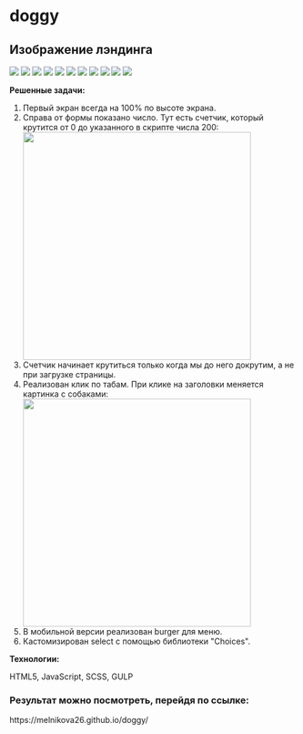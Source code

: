 
# doggy
<h2>Изображение лэндинга</h2>
<img src='https://user-images.githubusercontent.com/106463796/232327706-b8267863-ca7d-404f-8efc-5eaf5dc0f72c.png'/>
<img style="margin-top: 0;" src='https://user-images.githubusercontent.com/106463796/232327742-3279311b-e5b8-4ec6-8c9c-4de6e1a135fe.png'/>
<img src='https://user-images.githubusercontent.com/106463796/232327766-d2cb5c42-e5ec-4026-8651-7018ad0f6b7c.png'/>
<img src='https://user-images.githubusercontent.com/106463796/232327799-5c633169-47bd-4002-b098-4277c51f856b.png'/>
<img src='https://user-images.githubusercontent.com/106463796/232327820-e19cf74d-4ea2-4b0c-bd3a-3718d2d54cc6.png'/>
<img src='https://user-images.githubusercontent.com/106463796/232327843-ab3fe571-e45e-481b-ada1-9e027c6e8af4.png'/>
<img src='https://user-images.githubusercontent.com/106463796/232327897-41ee7aeb-f934-441e-ab5a-f3427c3cda19.png'/>
<img src='https://user-images.githubusercontent.com/106463796/232327944-0386c573-17f5-45bb-a57d-fc9802fc79dd.png'/>
<img src='https://user-images.githubusercontent.com/106463796/232327979-85d3e220-3776-4288-bea3-6a32d2195936.png'/>
<img src='https://user-images.githubusercontent.com/106463796/232328013-82938486-9807-44ff-93ba-128136c236ff.png'/>
<img src='https://user-images.githubusercontent.com/106463796/232328044-234c8c72-e855-4b16-9899-7e9f45953ae0.png'/>

<p><b>Решенные задачи:</b></p>
<ol>
<li>Первый экран всегда на 100% по высоте экрана.</li>
<li>
  <span>Справа от формы показано число. Тут есть счетчик, который крутится от 0 до указанного в скрипте числа 200:</span>
  <img style="width: 400px;display: block;" src='https://user-images.githubusercontent.com/106463796/232329260-5dfdf622-05f7-46b5-b7be-b9995d0ed1ed.png'/>
</li> 
<li>Счетчик начинает крутиться только когда мы до него докрутим, а не при загрузке страницы.</li>
<li>
  <span>Реализован клик по табам. При клике на заголовки меняется картинка с собаками:</span>
  <img style="width: 400px;display: block;" src='https://user-images.githubusercontent.com/106463796/232328435-1d6351cd-286e-4174-b9cb-03439d5d60d4.png'/>
</li>
<li>В мобильной версии реализован burger для меню.</li>
<li>Кастомизирован select с помощью библиотеки "Choices".</li>
</ol>

<div><b> Технологии:</b>
  <p>HTML5, JavaScript, SCSS, GULP</p>
</div>

<h3>Результат можно посмотреть, перейдя по ссылке:</h3>
https://melnikova26.github.io/doggy/
